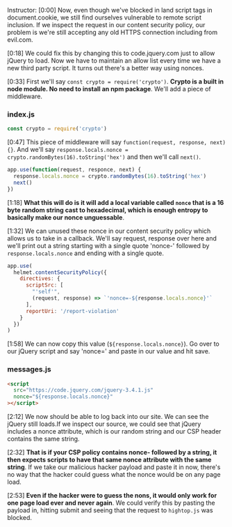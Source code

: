 Instructor: [0:00] Now, even though we've blocked in land script tags in document.cookie, we still find ourselves vulnerable to remote script inclusion. If we inspect the request in our content security policy, our problem is we're still accepting any old HTTPS connection including from evil.com.

[0:18] We could fix this by changing this to code.jquery.com just to allow jQuery to load. Now we have to maintain an allow list every time we have a new third party script. It turns out there's a better way using nonces.

[0:33] First we'll say `const crypto = require('crypto')`. **Crypto is a built in node module. No need to install an npm package**. We'll add a piece of middleware.

### index.js

```js
const crypto = require('crypto')
```

[0:47] This piece of middleware will say `function(request, response, next){}`. And we'll say `response.locals.nonce = crypto.randomBytes(16).toString('hex')` and then we'll call `next()`.

```js
app.use(function(request, responce, next) {
  response.locals.nonce = crypto.randomBytes(16).toString('hex')
  next()
})
```

[1:18] **What this will do is it will add a local variable called `nonce` that is a 16 byte random string cast to hexadecimal, which is enough entropy to basically make our nonce unguessable**.

[1:32] We can unused these nonce in our content security policy which allows us to take in a callback. We'll say request, response over here and we'll print out a string starting with a single quote 'nonce-' followed by `response.locals.nonce` and ending with a single quote.

```js
app.use(
  helmet.contentSecurityPolicy({
    directives: {
      scriptSrc: [
        "'self'",
        (request, response) => `'nonce=-${response.locals.nonce}'`
      ],
      reportUri: '/report-violation'
    }
  })
)
```

[1:58] We can now copy this value (`${response.locals.nonce}`). Go over to our jQuery script and say 'nonce=' and paste in our value and hit save.

### messages.js

```html
<script
  src="https://code.jquery.com/jquery-3.4.1.js"
  nonce="${response.locals.nonce}"
></script>
```

[2:12] We now should be able to log back into our site. We can see the jQuery still loads.If we inspect our source, we could see that jQuery includes a nonce attribute, which is our random string and our CSP header contains the same string.

[2:32] **That is if your CSP policy contains nonce- followed by a string, it then expects scripts to have that same nonce attribute with the same string**. If we take our malicious hacker payload and paste it in now, there's no way that the hacker could guess what the nonce would be on any page load.

[2:53] **Even if the hacker were to guess the nons, it would only work for one page load ever and never again**. We could verify this by pasting the payload in, hitting submit and seeing that the request to `hightop.js` was blocked.